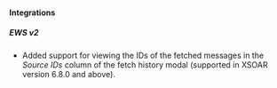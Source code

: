 
#### Integrations
##### EWS v2
- Added support for viewing the IDs of the fetched messages in the *Source IDs* column of the fetch history modal (supported in XSOAR version 6.8.0 and above).
